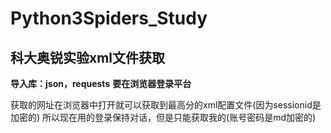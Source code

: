 # Python3Spiders_Study
## 科大奥锐实验xml文件获取
**导入库：json，requests**
**要在浏览器登录平台**

获取的网址在浏览器中打开就可以获取到最高分的xml配置文件(因为sessionid是加密的)
所以现在用的登录保持对话，但是只能获取我的(账号密码是md加密的)


